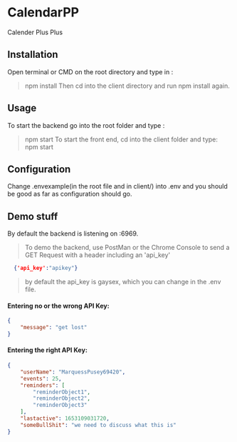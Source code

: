 # CalendarPP
Calender Plus Plus

## Installation
Open terminal or CMD on the root directory and type in : 
>npm install
Then cd into the client directory and run npm install again.

## Usage
To start the backend go into the root folder and type :
>npm start
To start the front end, cd into the client folder and type:
>npm start

## Configuration
Change .envexample(in the root file and in client/) into .env and you should be good as far as configuration should go.

## Demo stuff
By default the backend is listening on :6969.
>To demo the backend, use PostMan or the Chrome Console to send a GET Request with a header including an 'api_key'
```json
  {'api_key':"apikey"}
```
>by default the api_key is gaysex, which you can change in the .env file.
#### Entering no or the wrong API Key:
```json
{
    "message": "get lost"
}
```
#### Entering the right API Key:
```json
{
    "userName": "MarquessPusey69420",
    "events": 25,
    "reminders": [
        "reminderObject1",
        "reminderObject2",
        "reminderObject3"
    ],
    "lastactive": 1653109031720,
    "someBullShit": "we need to discuss what this is"
}
```
